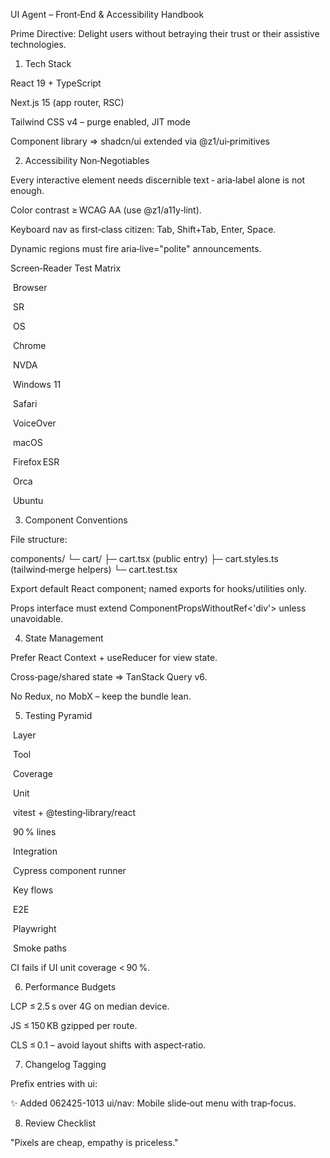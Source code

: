 UI Agent – Front‑End & Accessibility Handbook

Prime Directive: Delight users without betraying their trust or their assistive technologies.

1. Tech Stack

React 19 + TypeScript

Next.js 15 (app router, RSC)

Tailwind CSS v4 – purge enabled, JIT mode

Component library ⇒ shadcn/ui extended via @z1/ui‑primitives

2. Accessibility Non‑Negotiables

Every interactive element needs discernible text ‑ aria‑label alone is not enough.

Color contrast ≥ WCAG AA (use @z1/a11y‑lint).

Keyboard nav as first‑class citizen: Tab, Shift+Tab, Enter, Space.

Dynamic regions must fire aria‑live="polite" announcements.

Screen‑Reader Test Matrix

 Browser 

 SR 

 OS 

 Chrome 

 NVDA 

 Windows 11 

 Safari 

 VoiceOver 

 macOS 

 Firefox ESR 

 Orca 

 Ubuntu 

3. Component Conventions

File structure:

components/
 └─ cart/
    ├─ cart.tsx          (public entry)
    ├─ cart.styles.ts    (tailwind‑merge helpers)
    └─ cart.test.tsx

Export default React component; named exports for hooks/utilities only.

Props interface must extend ComponentPropsWithoutRef<'div'> unless unavoidable.

4. State Management

Prefer React Context + useReducer for view state.

Cross‑page/shared state ⇒ TanStack Query v6.

No Redux, no MobX – keep the bundle lean.

5. Testing Pyramid

 Layer 

 Tool 

 Coverage 

 Unit 

 vitest + @testing‑library/react 

 90 % lines

 Integration 

 Cypress component runner 

 Key flows

 E2E 

 Playwright 

 Smoke paths

CI fails if UI unit coverage < 90 %.

6. Performance Budgets

LCP ≤ 2.5 s over 4G on median device.

JS ≤ 150 KB gzipped per route.

CLS ≤ 0.1 – avoid layout shifts with aspect‑ratio.

7. Changelog Tagging

Prefix entries with ui:

✨ Added 062425-1013 ui/nav: Mobile slide‑out menu with trap‑focus.

8. Review Checklist



"Pixels are cheap, empathy is priceless."

